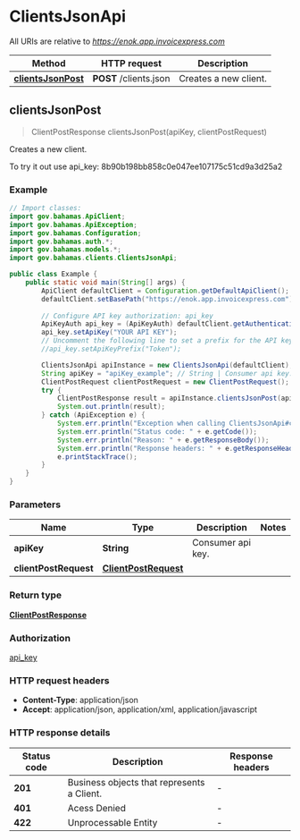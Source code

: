 # ClientsJsonApi

All URIs are relative to *https://enok.app.invoicexpress.com*

Method | HTTP request | Description
------------- | ------------- | -------------
[**clientsJsonPost**](ClientsJsonApi.md#clientsJsonPost) | **POST** /clients.json | Creates a new client.



## clientsJsonPost

> ClientPostResponse clientsJsonPost(apiKey, clientPostRequest)

Creates a new client.

To try it out use api_key: 8b90b198bb858c0e047ee107175c51cd9a3d25a2

### Example

```java
// Import classes:
import gov.bahamas.ApiClient;
import gov.bahamas.ApiException;
import gov.bahamas.Configuration;
import gov.bahamas.auth.*;
import gov.bahamas.models.*;
import gov.bahamas.clients.ClientsJsonApi;

public class Example {
    public static void main(String[] args) {
        ApiClient defaultClient = Configuration.getDefaultApiClient();
        defaultClient.setBasePath("https://enok.app.invoicexpress.com");
        
        // Configure API key authorization: api_key
        ApiKeyAuth api_key = (ApiKeyAuth) defaultClient.getAuthentication("api_key");
        api_key.setApiKey("YOUR API KEY");
        // Uncomment the following line to set a prefix for the API key, e.g. "Token" (defaults to null)
        //api_key.setApiKeyPrefix("Token");

        ClientsJsonApi apiInstance = new ClientsJsonApi(defaultClient);
        String apiKey = "apiKey_example"; // String | Consumer api key.
        ClientPostRequest clientPostRequest = new ClientPostRequest(); // ClientPostRequest | 
        try {
            ClientPostResponse result = apiInstance.clientsJsonPost(apiKey, clientPostRequest);
            System.out.println(result);
        } catch (ApiException e) {
            System.err.println("Exception when calling ClientsJsonApi#clientsJsonPost");
            System.err.println("Status code: " + e.getCode());
            System.err.println("Reason: " + e.getResponseBody());
            System.err.println("Response headers: " + e.getResponseHeaders());
            e.printStackTrace();
        }
    }
}
```

### Parameters


Name | Type | Description  | Notes
------------- | ------------- | ------------- | -------------
 **apiKey** | **String**| Consumer api key. |
 **clientPostRequest** | [**ClientPostRequest**](ClientPostRequest.md)|  |

### Return type

[**ClientPostResponse**](ClientPostResponse.md)

### Authorization

[api_key](../README.md#api_key)

### HTTP request headers

- **Content-Type**: application/json
- **Accept**: application/json, application/xml, application/javascript

### HTTP response details
| Status code | Description | Response headers |
|-------------|-------------|------------------|
| **201** | Business objects that represents a Client. |  -  |
| **401** | Acess Denied |  -  |
| **422** | Unprocessable Entity |  -  |

